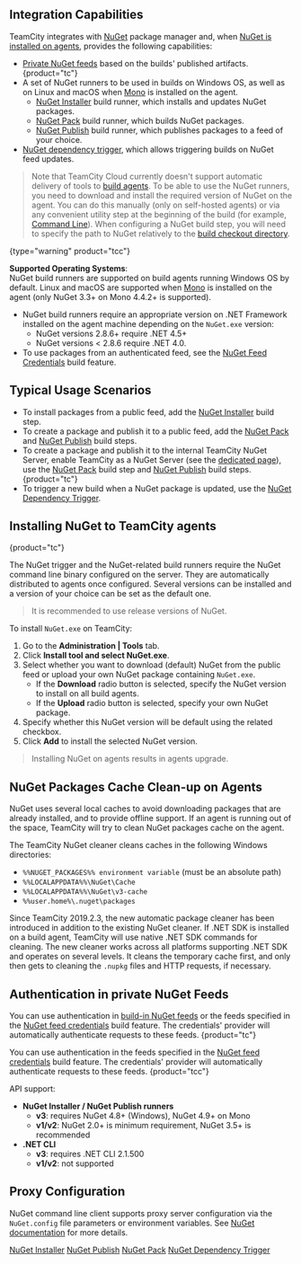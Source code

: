 [//]: # (title: NuGet)
[//]: # (auxiliary-id: NuGet)

## Integration Capabilities

TeamCity integrates with [NuGet](https://github.com/nuget/home) package manager and, when [NuGet is installed on agents](#Installing+NuGet+to+TeamCity+agents), provides the following capabilities:
* [Private NuGet feeds](using-teamcity-as-nuget-feed.md) based on the builds' published artifacts.
{product="tc"}
* A set of NuGet runners to be used in builds on Windows OS, as well as on Linux and macOS when [Mono](http://www.mono-project.com/docs/getting-started/install/) is installed on the agent. 
    * [NuGet Installer](nuget-installer.md) build runner, which installs and updates NuGet packages.
    * [NuGet Pack](nuget-pack.md) build runner, which builds NuGet packages.
    * [NuGet Publish](nuget-publish.md) build runner, which publishes packages to a feed of your choice.
* [NuGet dependency trigger](nuget-dependency-trigger.md), which allows triggering builds on NuGet feed updates.

>Note that TeamCity Cloud currently doesn't support automatic delivery of tools to [build agents](build-agent.md). To be able to use the NuGet runners, you need to download and install the required version of NuGet on the agent. You can do this manually (only on self-hosted agents) or via any convenient utility step at the beginning of the build (for example, [Command Line](command-line.md)). When configuring a NuGet build step, you will need to specify the path to NuGet relatively to the [build checkout directory](build-checkout-directory.md).
>
{type="warning" product="tcc"}

<chunk include-id="nuget-OS">

__Supported Operating Systems__:   
NuGet build runners are supported on build agents running Windows OS by default. Linux and macOS are supported when [Mono](http://www.mono-project.com/docs/getting-started/install/) is installed on the agent (only NuGet 3.3+ on Mono 4.4.2+ is supported).

</chunk>

<note>

* NuGet build runners require an appropriate version on .NET Framework installed on the agent machine depending on the `NuGet.exe` version: 
    * NuGet versions 2.8.6+ require .NET 4.5+
    * NuGet versions \< 2.8.6 require .NET 4.0.
* To use packages from an authenticated feed, see the [NuGet Feed Credentials](nuget-feed-credentials.md) build feature.
</note>

## Typical Usage Scenarios

* To install packages from a public feed, add the [NuGet Installer](nuget-installer.md) build step.
* To create a package and publish it to a public feed, add the [NuGet Pack](nuget-pack.md) and [NuGet Publish](nuget-publish.md) build steps.
* To create a package and publish it to the internal TeamCity NuGet Server, enable TeamCity as a NuGet Server (see the [dedicated page](using-teamcity-as-nuget-feed.md)), use the [NuGet Pack](nuget-pack.md) build step and [NuGet Publish](nuget-publish.md) build steps.
{product="tc"}
* To trigger a new build when a NuGet package is updated, use the [NuGet Dependency Trigger](nuget-dependency-trigger.md).

## Installing NuGet to TeamCity agents
{product="tc"}

[//]: # (AltHead:installNuGet)

The NuGet trigger and the NuGet-related build runners require the NuGet command line binary configured on the server. They are automatically distributed to agents once configured. Several versions can be installed and a version of your choice can be set as the default one.

>It is recommended to use release versions of NuGet.

To install `NuGet.exe` on TeamCity:
1. Go to the __Administration | Tools__ tab.
2. Click __Install tool and select NuGet.exe__.
3. Select whether you want to download (default) NuGet from the public feed or upload your own NuGet package containing `NuGet.exe`.   
   * If the __Download__ radio button is selected, specify the NuGet version to install on all build agents.
   * If the __Upload__ radio button is selected, specify your own NuGet package.
4. Specify whether this NuGet version will be default using the related checkbox. 
5. Click __Add__ to install the selected NuGet version.

>Installing NuGet on agents results in agents upgrade.

## NuGet Packages Cache Clean-up on Agents

NuGet uses several local caches to avoid downloading packages that are already installed, and to provide offline support. If an agent is running out of the space, TeamCity will try to clean NuGet packages cache on the agent.

The TeamCity NuGet cleaner cleans caches in the following Windows directories:
* `%%NUGET_PACKAGES%% environment variable` (must be an absolute path)
* `%%LOCALAPPDATA%%\NuGet\Cache`
* `%%LOCALAPPDATA%%\NuGet\v3-cache`
* `%%user.home%\.nuget\packages`

Since TeamCity 2019.2.3, the new automatic package cleaner has been introduced in addition to the existing NuGet cleaner. If .NET SDK is installed on a build agent, TeamCity will use native .NET SDK commands for cleaning. The new cleaner works across all platforms supporting .NET SDK and operates on several levels. It cleans the temporary cache first, and only then gets to cleaning the `.nupkg` files and HTTP requests, if necessary.

## Authentication in private NuGet Feeds

You can use authentication in [build-in NuGet feeds](using-teamcity-as-nuget-feed.md) or the feeds specified in the [NuGet feed credentials](nuget-feed-credentials.md) build feature. The credentials' provider will automatically authenticate requests to these feeds.
{product="tc"}

You can use authentication in the feeds specified in the [NuGet feed credentials](nuget-feed-credentials.md) build feature. The credentials' provider will automatically authenticate requests to these feeds.
{product="tcc"}

API support:
* __NuGet Installer / NuGet Publish runners__
   * __v3__: requires NuGet 4.8+ (Windows), NuGet 4.9+ on Mono
   * __v1/v2__: NuGet 2.0+ is minimum requirement, NuGet 3.5+ is recommended
* __.NET CLI__
   * __v3__: requires .NET CLI 2.1.500
   * __v1/v2__: not supported

## Proxy Configuration

NuGet command line client supports proxy server configuration via the `NuGet.config` file parameters or environment variables. See [NuGet documentation](https://docs.microsoft.com/en-us/nuget/schema/nuget-config-file#config-section) for more details.

<seealso>
        <category ref="admin-guide">
            <a href="nuget-installer.md">NuGet Installer</a>
            <a href="nuget-publish.md">NuGet Publish</a>
            <a href="nuget-pack.md">NuGet Pack</a>
            <a href="nuget-dependency-trigger.md">NuGet Dependency Trigger</a>
        </category>
</seealso>